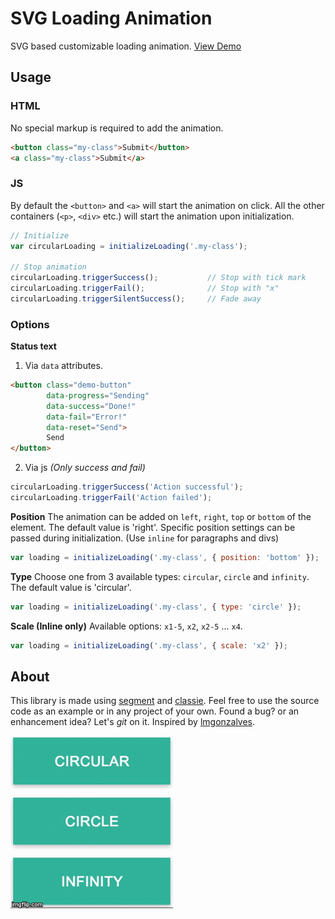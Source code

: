 # SVG Loading Animation
SVG based customizable loading animation.
[View Demo](http://jagjitgill.ca/code/svg-loading/)

## Usage
### HTML
No special markup is required to add the animation. 
```html
<button class="my-class">Submit</button>
<a class="my-class">Submit</a>
```
### JS
By default the `<button>` and `<a>` will start the animation on click. All the other containers (`<p>`, `<div>` etc.) will start the animation upon initialization.
```js
// Initialize
var circularLoading = initializeLoading('.my-class');

// Stop animation
circularLoading.triggerSuccess();           // Stop with tick mark
circularLoading.triggerFail();              // Stop with "x"
circularLoading.triggerSilentSuccess();     // Fade away
```
### Options
**Status text**
1) Via `data` attributes.

```html
<button class="demo-button"
        data-progress="Sending"
        data-success="Done!"
        data-fail="Error!"
        data-reset="Send">
        Send
</button>
```
2) Via js _(Only success and fail)_
```javascript
circularLoading.triggerSuccess('Action successful');
circularLoading.triggerFail('Action failed');
```

**Position**
The animation can be added on `left`, `right`, `top` or `bottom` of the element. The default value is 'right'. Specific position settings can be passed during initialization.
(Use `inline` for paragraphs and divs)

```javascript
var loading = initializeLoading('.my-class', { position: 'bottom' });
```

**Type**
Choose one from 3 available types: `circular`, `circle` and `infinity`. The default value is 'circular'.

```javascript
var loading = initializeLoading('.my-class', { type: 'circle' });
```

**Scale (Inline only)**
Available options: `x1-5`, `x2`, `x2-5` ... `x4`.

```javascript
var loading = initializeLoading('.my-class', { scale: 'x2' });
```

## About
This library is made using [segment](https://lmgonzalves.github.io/segment/) and [classie](https://github.com/desandro/classie). Feel free to use the source code as an example or in any project of your own. 
Found a bug? or an enhancement idea?  Let's _git_ on it.
Inspired by [lmgonzalves](https://x-team.com/blog/creating-loading-buttons-svg-segment/).

![Loading gif](/demo-loading.gif?raw=true)